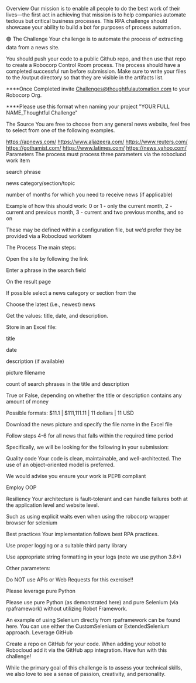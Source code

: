 Overview
Our mission is to enable all people to do the best work of their lives—the first act in achieving that mission is to help companies automate tedious but critical business processes. This RPA challenge should showcase your ability to build a bot for purposes of process automation.

🟢 The Challenge
Your challenge is to automate the process of extracting data from a news site.

You should push your code to a public Github repo, and then use that repo to create a Robocorp Control Room process. The process should have a completed successful run before submission. Make sure to write your files to the /output directory so that they are visible in the artifacts list.

****Once Completed invite Challenges@thoughtfulautomation.com to your Robocorp Org.

****Please use this format when naming your project "YOUR FULL NAME_Thoughtful Challenge"

The Source
You are free to choose from any general news website, feel free to select from one of the following examples.

https://apnews.com/
https://www.aljazeera.com/
https://www.reuters.com/
https://gothamist.com/
https://www.latimes.com/
https://news.yahoo.com/
Parameters
The process must process three parameters via the robocluod work item

search phrase

news category/section/topic

number of months for which you need to receive news (if applicable)

Example of how this should work: 0 or 1 - only the current month, 2 - current and previous month, 3 - current and two previous months, and so on

These may be defined within a configuration file, but we’d prefer they be provided via a Robocloud workitem

The Process
The main steps:

Open the site by following the link

Enter a phrase in the search field

On the result page

If possible select a news category or section from the

Choose the latest (i.e., newest) news

Get the values: title, date, and description.

Store in an Excel file:

title

date

description (if available)

picture filename

count of search phrases in the title and description

True or False, depending on whether the title or description contains any amount of money

Possible formats: $11.1 | $111,111.11 | 11 dollars | 11 USD

Download the news picture and specify the file name in the Excel file

Follow steps 4-6 for all news that falls within the required time period

 

Specifically, we will be looking for the following in your submission:

Quality code Your code is clean, maintainable, and well-architected. The use of an object-oriented model is preferred.

We would advise you ensure your work is PEP8 compliant

Employ OOP

Resiliency Your architecture is fault-tolerant and can handle failures both at the application level and website level.

Such as using explicit waits even when using the robocorp wrapper browser for selenium

Best practices Your implementation follows best RPA practices.

Use proper logging or a suitable third party library

Use appropriate string formatting in your logs (note we use python 3.8+)

 

Other parameters:

Do NOT use APIs or Web Requests for this exercise!!

Please leverage pure Python

Please use pure Python (as demonstrated here) and pure Selenium (via rpaframework) without utilizing Robot Framework.

An example of using Selenium directly from rpaframework can be found here. You can use either the CustomSelenium or ExtendedSelenium approach.
Leverage GitHub

Create a repo on GitHub for your code.
When adding your robot to Robocloud add it via the GitHub app integration.
Have fun with this challenge!

While the primary goal of this challenge is to assess your technical skills, we also love to see a sense of passion, creativity, and personality.